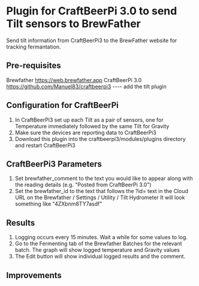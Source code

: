 # Plugin for CraftBeerPi 3.0 to send Tilt sensors to BrewFather
Send tilt information from CraftBeerPi3 to the BrewFather website for tracking fermantation.

## Pre-requisites
Brewfather https://web.brewfather.app
CraftBeerPi 3.0 https://github.com/Manuel83/craftbeerpi3
---- add the tilt plugin

## Configuration for CraftBeerPi
1. In CraftBeerPi3 set up each Tilt as a pair of sensors, one for Temperature immediately followed by the same Tilt for Gravity
2. Make sure the devices are reporting data to CraftBeerPi3
3. Download this plugin into the craftbeerpi3/modules/plugins directory and restart CraftBeerPi3

## CraftBeerPi3 Parameters
1. Set brewfather_comment to the text you would like to appear along with the reading details (e.g. "Posted from CraftBeerPi 3.0")
2. Set the brewfather_id to the text that follows the ?id= text in the Cloud URL on the Brewfather / Settings / Utility / Tilt Hydrometer
   It will look something like "4ZXbnm8TY7asdf"

## Results
1. Logging occurs every 15 minutes. Wait a while for some values to log.
2. Go to the Fermenting tab of the Brewfather Batches for the relevant batch. The graph will show logged temperature and Gravity values
3. The Edit button will show individual logged results and the comment.

## Improvements
